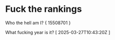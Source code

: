 # Fuck the rankings

Who the hell am I?
{ 15508701 }

What fucking year is it?
[ 2025-03-27T10:43:20Z ]
